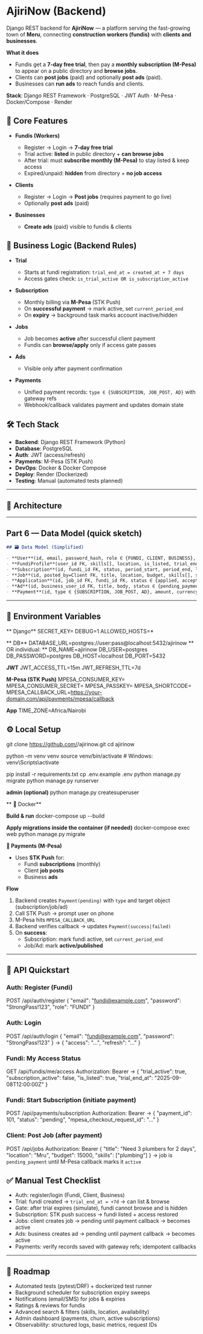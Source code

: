 # AjiriNow (Backend)

Django REST backend for **AjiriNow** — a platform serving the fast-growing town of **Meru**, connecting **construction workers (fundis)** with **clients and businesses**.

**What it does**
- Fundis get a **7-day free trial**, then pay a **monthly subscription (M-Pesa)** to appear on a public directory and **browse jobs**.
- Clients can **post jobs** (paid) and optionally **post ads** (paid).
- Businesses can **run ads** to reach fundis and clients.

**Stack**: Django REST Framework · PostgreSQL · JWT Auth · M-Pesa · Docker/Compose · Render

## 🚀 Core Features

- **Fundis (Workers)**
  - Register → Login → **7-day free trial**
  - Trial active: **listed** in public directory + **can browse jobs**
  - After trial: must **subscribe monthly (M-Pesa)** to stay listed & keep access
  - Expired/unpaid: **hidden** from directory + **no job access**

- **Clients**
  - Register → Login → **Post jobs** (requires payment to go live)
  - Optionally **post ads** (paid)

- **Businesses**
  - **Create ads** (paid) visible to fundis & clients

## 🧩 Business Logic (Backend Rules)

- **Trial**
  - Starts at fundi registration: `trial_end_at = created_at + 7 days`
  - Access gates check: `is_trial_active OR is_subscription_active`

- **Subscription**
  - Monthly billing via **M-Pesa** (STK Push)
  - On **successful payment** → mark active, set `current_period_end`
  - On **expiry** → background task marks account inactive/hidden

- **Jobs**
  - Job becomes **active** after successful client payment
  - Fundis can **browse/apply** only if access gate passes

- **Ads**
  - Visible only after payment confirmation

- **Payments**
  - Unified payment records: `type ∈ {SUBSCRIPTION, JOB_POST, AD}` with gateway refs
  - Webhook/callback validates payment and updates domain state

## 🛠️ Tech Stack

- **Backend**: Django REST Framework (Python)
- **Database**: PostgreSQL
- **Auth**: JWT (access/refresh)
- **Payments**: M-Pesa (STK Push)
- **DevOps**: Docker & Docker Compose
- **Deploy**: Render (Dockerized)
- **Testing**: Manual (automated tests planned)

---
## 📐 Architecture

---

## Part 6 — Data Model (quick sketch)

```markdown
## 🗃️ Data Model (Simplified)

- **User**(id, email, password_hash, role ∈ {FUNDI, CLIENT, BUSINESS}, created_at)
- **FundiProfile**(user_id FK, skills[], location, is_listed, trial_end_at, subscription_status, current_period_end)
- **Subscription**(id, fundi_id FK, status, period_start, period_end, latest_payment_id FK)
- **Job**(id, posted_by=Client FK, title, location, budget, skills[], status ∈ {pending_payment, active, closed}, created_at)
- **Application**(id, job_id FK, fundi_id FK, status ∈ {applied, accepted, rejected}, created_at)
- **Ad**(id, business_user_id FK, title, body, status ∈ {pending_payment, active, expired}, created_at)
- **Payment**(id, type ∈ {SUBSCRIPTION, JOB_POST, AD}, amount, currency, status ∈ {pending, success, failed}, gateway="mpesa", gateway_ref, user_id FK, object_ref (job/ad/subscription), created_at)
```
----
## 🔐 Environment Variables

** Django**
SECRET_KEY=
DEBUG=1
ALLOWED_HOSTS=*

** DB**
DATABASE_URL=postgres://user:pass@localhost:5432/ajirinow
** OR individual: **
DB_NAME=ajirinow
DB_USER=postgres
DB_PASSWORD=postgres
DB_HOST=localhost
DB_PORT=5432

**JWT**
JWT_ACCESS_TTL=15m
JWT_REFRESH_TTL=7d

**M-Pesa (STK Push)**
MPESA_CONSUMER_KEY=
MPESA_CONSUMER_SECRET=
MPESA_PASSKEY=
MPESA_SHORTCODE=
MPESA_CALLBACK_URL=https://your-domain.com/api/payments/mpesa/callback

**App**
TIME_ZONE=Africa/Nairobi

## ⚙️ Local Setup

git clone https://github.com/<you>/ajirinow.git
cd ajirinow

python -m venv venv
source venv/bin/activate   # Windows: venv\Scripts\activate

pip install -r requirements.txt
cp .env.example .env
python manage.py migrate
python manage.py runserver

**admin (optional)**
python manage.py createsuperuser

** 🐳 Docker**

**Build & run**
docker-compose up --build

**Apply migrations inside the container (if needed)**
docker-compose exec web python manage.py migrate


**💸 Payments (M-Pesa)**

- Uses **STK Push** for:
  - Fundi **subscriptions** (monthly)
  - Client **job posts**
  - Business **ads**

**Flow**
1) Backend creates `Payment(pending)` with `type` and target object (subscription/job/ad)
2) Call STK Push → prompt user on phone
3) M-Pesa hits `MPESA_CALLBACK_URL`
4) Backend verifies callback → updates `Payment(success|failed)`
5) On **success**:
   - Subscription: mark fundi active, set `current_period_end`
   - Job/Ad: mark **active/published**
---

## 🔗 API Quickstart

### Auth: Register (Fundi)
POST /api/auth/register
{
  "email": "fundi@example.com",
  "password": "StrongPass!123",
  "role": "FUNDI"
}

### Auth: Login
POST /api/auth/login
{
  "email": "fundi@example.com",
  "password": "StrongPass!123"
}
→ { "access": "...", "refresh": "..." }

### Fundi: My Access Status
GET /api/fundis/me/access
Authorization: Bearer <access>
→ { "trial_active": true, "subscription_active": false, "is_listed": true, "trial_end_at": "2025-09-08T12:00:00Z" }

### Fundi: Start Subscription (initiate payment)
POST /api/payments/subscription
Authorization: Bearer <access>
→ { "payment_id": 101, "status": "pending", "mpesa_checkout_request_id": "..." }

### Client: Post Job (after payment)
POST /api/jobs
Authorization: Bearer <access>
{
  "title": "Need 3 plumbers for 2 days",
  "location": "Mru",
  "budget": 15000,
  "skills": ["plumbing"]
}
→ job is `pending_payment` until M-Pesa callback marks it `active`

## ✅ Manual Test Checklist

- Auth: register/login (Fundi, Client, Business)
- Trial: fundi created → `trial_end_at = +7d` → can list & browse
- Gate: after trial expires (simulate), fundi cannot browse and is hidden
- Subscription: STK push success → fundi listed + access restored
- Jobs: client creates job → pending until payment callback → becomes active
- Ads: business creates ad → pending until payment callback → becomes active
- Payments: verify records saved with gateway refs; idempotent callbacks
---
## 🔮 Roadmap

- Automated tests (pytest/DRF) + dockerized test runner
- Background scheduler for subscription expiry sweeps
- Notifications (email/SMS) for jobs & expiries
- Ratings & reviews for fundis
- Advanced search & filters (skills, location, availability)
- Admin dashboard (payments, churn, active subscriptions)
- Observability: structured logs, basic metrics, request IDs

